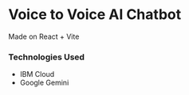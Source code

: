 # Voice to Voice AI Chatbot

Made on React + Vite

### Technologies Used
- IBM Cloud
- Google Gemini